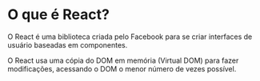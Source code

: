 # O que é React?

O React é uma biblioteca criada pelo Facebook para se criar interfaces de usuário baseadas em componentes.

O React usa uma cópia do DOM em memória (Virtual DOM) para fazer modificações, acessando o DOM o menor número de vezes possível.
